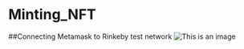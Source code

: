 # Minting_NFT
##Connecting Metamask to Rinkeby test network
![This is an image](https://drive.google.com/file/d/1FqJFSmF1o2CbBzS_zLpJOidzMVLc_dJ6/view?usp=sharing)
